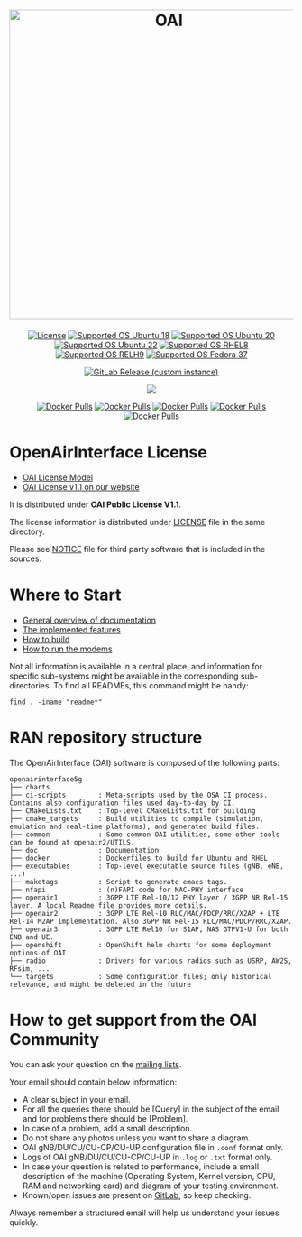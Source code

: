 <h1 align="center">
    <a href="https://openairinterface.org/"><img src="https://openairinterface.org/wp-content/uploads/2015/06/cropped-oai_final_logo.png" alt="OAI" width="550"></a>
</h1>

<p align="center">
    <a href="https://gitlab.eurecom.fr/oai/openairinterface5g/-/blob/master/LICENSE"><img src="https://img.shields.io/badge/license-OAI--Public--V1.1-blue" alt="License"></a>
    <a href="https://releases.ubuntu.com/18.04/"><img src="https://img.shields.io/badge/OS-Ubuntu18-Green" alt="Supported OS Ubuntu 18"></a>
    <a href="https://releases.ubuntu.com/20.04/"><img src="https://img.shields.io/badge/OS-Ubuntu20-Green" alt="Supported OS Ubuntu 20"></a>
    <a href="https://releases.ubuntu.com/22.04/"><img src="https://img.shields.io/badge/OS-Ubuntu22-Green" alt="Supported OS Ubuntu 22"></a>
    <a href="https://www.redhat.com/en/technologies/linux-platforms/enterprise-linux"><img src="https://img.shields.io/badge/OS-RHEL8-Green" alt="Supported OS RHEL8"></a>
    <a href="https://www.redhat.com/en/technologies/linux-platforms/enterprise-linux"><img src="https://img.shields.io/badge/OS-RHEL9-Green" alt="Supported OS RELH9"></a>
    <a href="https://getfedora.org/en/workstation/"><img src="https://img.shields.io/badge/OS-Fedore37-Green" alt="Supported OS Fedora 37"></a>
</p>

<p align="center">
    <a href="https://gitlab.eurecom.fr/oai/openairinterface5g/-/releases"><img alt="GitLab Release (custom instance)" src="https://img.shields.io/gitlab/v/release/oai/openairinterface5g?gitlab_url=https%3A%2F%2Fgitlab.eurecom.fr&include_prereleases&sort=semver"></a>
</p>

<p align="center">
    <a href="https://jenkins-oai.eurecom.fr/job/RAN-Container-Parent/"><img src="https://img.shields.io/jenkins/build?jobUrl=https%3A%2F%2Fjenkins-oai.eurecom.fr%2Fjob%2FRAN-Container-Parent%2F&label=build%20Images"></a>
</p>

<p align="center">
  <a href="https://hub.docker.com/r/oaisoftwarealliance/oai-gnb"><img alt="Docker Pulls" src="https://img.shields.io/docker/pulls/oaisoftwarealliance/oai-gnb?label=gNB%20docker%20pulls"></a>
  <a href="https://hub.docker.com/r/oaisoftwarealliance/oai-nr-ue"><img alt="Docker Pulls" src="https://img.shields.io/docker/pulls/oaisoftwarealliance/oai-nr-ue?label=NR-UE%20docker%20pulls"></a>
  <a href="https://hub.docker.com/r/oaisoftwarealliance/oai-enb"><img alt="Docker Pulls" src="https://img.shields.io/docker/pulls/oaisoftwarealliance/oai-enb?label=eNB%20docker%20pulls"></a>
  <a href="https://hub.docker.com/r/oaisoftwarealliance/oai-lte-ue"><img alt="Docker Pulls" src="https://img.shields.io/docker/pulls/oaisoftwarealliance/oai-lte-ue?label=LTE-UE%20docker%20pulls"></a>
  <a href="https://hub.docker.com/r/oaisoftwarealliance/oai-nr-cuup"><img alt="Docker Pulls" src="https://img.shields.io/docker/pulls/oaisoftwarealliance/oai-nr-cuup?label=NR-CUUP%20docker%20pulls"></a>
</p>

# OpenAirInterface License #

 *  [OAI License Model](http://www.openairinterface.org/?page_id=101)
 *  [OAI License v1.1 on our website](http://www.openairinterface.org/?page_id=698)

It is distributed under **OAI Public License V1.1**.

The license information is distributed under [LICENSE](LICENSE) file in the same directory.

Please see [NOTICE](NOTICE.md) file for third party software that is included in the sources.

# Where to Start #

 *  [General overview of documentation](./doc/README.md)
 *  [The implemented features](./doc/FEATURE_SET.md)
 *  [How to build](./doc/BUILD.md)
 *  [How to run the modems](./doc/RUNMODEM.md)

Not all information is available in a central place, and information for
specific sub-systems might be available in the corresponding sub-directories.
To find all READMEs, this command might be handy:

```
find . -iname "readme*"
```

# RAN repository structure #

The OpenAirInterface (OAI) software is composed of the following parts: 

```
openairinterface5g
├── charts
├── ci-scripts        : Meta-scripts used by the OSA CI process. Contains also configuration files used day-to-day by CI.
├── CMakeLists.txt    : Top-level CMakeLists.txt for building
├── cmake_targets     : Build utilities to compile (simulation, emulation and real-time platforms), and generated build files.
├── common            : Some common OAI utilities, some other tools can be found at openair2/UTILS.
├── doc               : Documentation
├── docker            : Dockerfiles to build for Ubuntu and RHEL
├── executables       : Top-level executable source files (gNB, eNB, ...)
├── maketags          : Script to generate emacs tags.
├── nfapi             : (n)FAPI code for MAC-PHY interface
├── openair1          : 3GPP LTE Rel-10/12 PHY layer / 3GPP NR Rel-15 layer. A local Readme file provides more details.
├── openair2          : 3GPP LTE Rel-10 RLC/MAC/PDCP/RRC/X2AP + LTE Rel-14 M2AP implementation. Also 3GPP NR Rel-15 RLC/MAC/PDCP/RRC/X2AP.
├── openair3          : 3GPP LTE Rel10 for S1AP, NAS GTPV1-U for both ENB and UE.
├── openshift         : OpenShift helm charts for some deployment options of OAI
├── radio             : Drivers for various radios such as USRP, AW2S, RFsim, ...
└── targets           : Some configuration files; only historical relevance, and might be deleted in the future
```

# How to get support from the OAI Community # 

You can ask your question on the [mailing lists](https://gitlab.eurecom.fr/oai/openairinterface5g/-/wikis/MailingList).

Your email should contain below information:

- A clear subject in your email.
- For all the queries there should be [Query\] in the subject of the email and for problems there should be [Problem\].
- In case of a problem, add a small description.
- Do not share any photos unless you want to share a diagram.
- OAI gNB/DU/CU/CU-CP/CU-UP configuration file in `.conf` format only.
- Logs of OAI gNB/DU/CU/CU-CP/CU-UP in `.log` or `.txt` format only.
- In case your question is related to performance, include a small description of the machine (Operating System, Kernel version, CPU, RAM and networking card) and diagram of your testing environment.
- Known/open issues are present on [GitLab](https://gitlab.eurecom.fr/oai/openairinterface5g/-/issues), so keep checking.

Always remember a structured email will help us understand your issues quickly.
